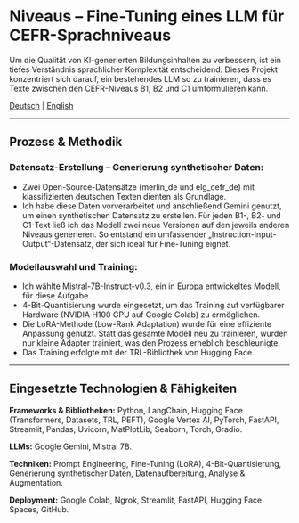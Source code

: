 # Niveaus – Fine-Tuning eines LLM für CEFR-Sprachniveaus

Um die Qualität von KI-generierten Bildungsinhalten zu verbessern, ist ein tiefes Verständnis sprachlicher Komplexität entscheidend. Dieses Projekt konzentriert sich darauf, ein bestehendes LLM so zu trainieren, dass es Texte zwischen den CEFR-Niveaus B1, B2 und C1 umformulieren kann.

[Deutsch](README.de.md) | [English](README.md)

---

## Prozess & Methodik

### Datensatz-Erstellung – Generierung synthetischer Daten:

- Zwei Open-Source-Datensätze (merlin_de und elg_cefr_de) mit klassifizierten deutschen Texten dienten als Grundlage.  
- Ich habe diese Daten vorverarbeitet und anschließend Gemini genutzt, um einen synthetischen Datensatz zu erstellen. Für jeden B1-, B2- und C1-Text ließ ich das Modell zwei neue Versionen auf den jeweils anderen Niveaus generieren. So entstand ein umfassender „Instruction-Input-Output“-Datensatz, der sich ideal für Fine-Tuning eignet.

### Modellauswahl und Training:

- Ich wählte Mistral-7B-Instruct-v0.3, ein in Europa entwickeltes Modell, für diese Aufgabe.  
- 4-Bit-Quantisierung wurde eingesetzt, um das Training auf verfügbarer Hardware (NVIDIA H100 GPU auf Google Colab) zu ermöglichen.  
- Die LoRA-Methode (Low-Rank Adaptation) wurde für eine effiziente Anpassung genutzt. Statt das gesamte Modell neu zu trainieren, wurden nur kleine Adapter trainiert, was den Prozess erheblich beschleunigte.  
- Das Training erfolgte mit der TRL-Bibliothek von Hugging Face.  

---

## Eingesetzte Technologien & Fähigkeiten

**Frameworks & Bibliotheken:** Python, LangChain, Hugging Face (Transformers, Datasets, TRL, PEFT), Google Vertex AI, PyTorch, FastAPI, Streamlit, Pandas, Uvicorn, MatPlotLib, Seaborn, Torch, Gradio.  

**LLMs:** Google Gemini, Mistral 7B.  

**Techniken:** Prompt Engineering, Fine-Tuning (LoRA), 4-Bit-Quantisierung, Generierung synthetischer Daten, Datenaufbereitung, Analyse & Augmentation.  

**Deployment:** Google Colab, Ngrok, Streamlit, FastAPI, Hugging Face Spaces, GitHub.  
